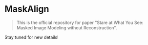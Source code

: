 # MaskAlign
> This is the official repository for paper "Stare at What You See: Masked Image Modeling without Reconstruction". 

Stay tuned for new details!
